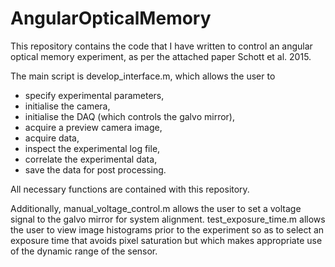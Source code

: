 # AngularOpticalMemory

This repository contains the code that I have written to control an angular optical memory experiment, as per the attached paper Schott et al. 2015. 

The main script is develop_interface.m, which allows the user to 
- specify experimental parameters,
- initialise the camera,
- initialise the DAQ (which controls the galvo mirror),
- acquire a preview camera image,
- acquire data,
- inspect the experimental log file,
- correlate the experimental data,
- save the data for post processing.

All necessary functions are contained with this repository. 

Additionally, manual_voltage_control.m allows the user to set a voltage signal to the galvo mirror for system alignment. test_exposure_time.m allows the user to view image histograms prior to the experiment so as to select an exposure time that avoids pixel saturation but which makes appropriate use of the dynamic range of the sensor. 


